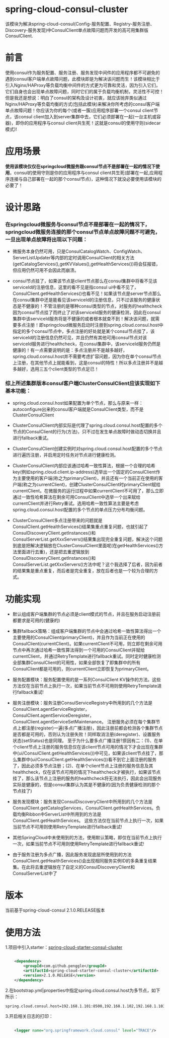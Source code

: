 # spring-cloud-consul-cluster
该模块为解决spring-cloud-consul(Config-服务配置、Registry-服务注册、Discovery-服务发现)中ConsulClient单点故障问题而开发的高可用集群版ConsulClient.

# 前言
使用consul作为服务配置、服务注册、服务发现中间件的应用程序都不可避免的遇到consul客户端单点故障问题，此模块即是为解决该问题而生！该模块相比于引入Nginx/HAProxy等负载均衡中间件的方式更为可靠和灵活，因为引入它们，它们自身也会出现单点故障问题，同时它们的属于负载均衡机制，灵活性不可控！但是我还是想说：明白了consul的架构及设计初衷，就应该抛弃类似通过Nginx/HAProxy等负载均衡的方式(包括此模块)来解决你所考虑的consul客户端单点故障问题！你应该为你的每个(或者一簇)应用程序部署一个consul client节点，该consul client加入到server集群中去，它们必须部署在一起(一台主机或容器)，即你的应用程序与consul client共生死！这就是consul的使用守则(sidecar模式)!

# 应用场景
**使用该模块仅仅在springcloud微服务跟consul节点不是部署在一起的情况下使用**，consul的使用守则是你的应用程序与consul client共生死(部署在一起,应用程序连接与自己部署在一起的那个consul节点)，这种情况下就没必要使用该模块的必要了！

# 设计思路
### 在springcloud微服务与consul节点不是部署在一起的情况下，springcloud微服务连接的那个consul节点单点故障问题不可避免，一旦出现单点故障将出现以下问题：

* 微服务本身仍然可用，只是ConsulCatalogWatch、ConfigWatch、ServerListUpdater等内部的定时调用ConsulClient的相关方法(getCatalogServices(),getKVValues(),getHealthServices())将会狂报错，但应用仍然可用不会因此而崩溃。

* consul节点挂了，如果该节点是client节点那么在consul集群中将看不见该serviceId的注册信息，这里的看不见是指consul ui中看不见了，ConsulClient.getHealthServices()也看不见！如果该节点是server节点那么在consul集群中还是能看见该serviceId的注册信息，只不过该服务的健康状态是不健康的！不管注册的是哪种consul类型的节点，对服务的healthcheck因为consul节点挂了而终止了对该serviceId服务的健康检测，因此在consul集群中该serviceId服务将是不健康的或者根本就查不到！解决该问题，就需要多点注册！即springcloud微服务启动时注册到spring.cloud.consul.host中指定的多个consul节点中，多点注册的好处就是某个consul节点挂了，该serviceId的注册信息仍然可见，并且仍然有其他可用consul节点对该serviceId服务进行healthcheck，在consul集群中，该serviceId服务仍然是健康的！有一点需要说明的是：多点注册并不是越多越好，spring.cloud.consul.host并不需要考虑扩容问题，因为你在单个consul节点上注册，在其他节点上就能看到，这是consul的特性！所以多点注册并不是越多越好，选用三五个client类型的节点足已！

### 综上所述集群版本consul客户端ClusterConsulClient应该实现如下基本功能：

* spring.cloud.consul.host如果配置为单个节点，那么与原来一样：autoconfigure出来的consul客户端就是ConsulClient类型，而不是ClusterConsulClient

* ClusterConsulClient内部实际是代理了spring.cloud.consul.host配置的多个节点的ConsulClient的行为(方法)，只不过在发生单点故障时做动态切换并且进行fallback重试。

* ClusterConsulClient创建实例时对spring.cloud.consul.host配置的多个节点进行遍历注册，并启用定时任务对节点进行健康检测。

* ClusterConsulClient内部应该通过哈希一致性算法，根据一个合理的哈希key(例如spring.cloud.client.ip-address)选举出一个固定的ConsulClient作为主要使用的客户端(称之为primaryClient)，并且还有一个当前正在使用的客户端(称之为currentClient)，创建ClusterConsulClient时primaryClient赋给currentClient。在微服务的运行过程中如果currentClient不可用了，那么立即通过一致性哈希算法在剩余可用ConsulClient中选举一个出来赋给currentClient并进行Retry重试。选用哈希一致性算法主要是考虑spring.cloud.consul.host配置的多个节点的单点压力分布均衡问题。

* ClusterConsulClient多点注册带来的问题就是ConsulClient.getHealthServices()结果集重点重复问题，也就引起了ConsulDiscoveryClient.getInstances()和ConsulServerList.getXxxServers()结果集出现完全重复问题，解决这个问题到底是把解决逻辑放在ClusterConsulClient里面呢(在getHealthServices()方法里面进行去重)，还是把去重逻辑放到ConsulDiscoveryClient.getInstances()和ConsulServerList.getXxxServers()方法中呢？这个我选择了后者，因为前者的结果集是重点重复，而后者是完全重复，放在后者也是一个较为合理的方式。

# 功能实现

* 默认组成客户端集群的节点必须是client模式的节点，并且在服务启动注册前都要求是可用的(健康的)

* 集群fallback策略：组成客户端集群的节点中会通过哈希一致性算法得出一个主要使用的ConsulClient(primaryClient)，并且作为当前正在使用的ConsulClient(currentClient)。如果currentClient不可用，则立即在剩余可用节点中再次通过哈希一致性算法得到一个可用的ConsulClient并赋给currentClient，并通过RetryTemplate进行fallback重试。同时定时健康检测全部集群ConsulClient的可用性，如果全部恢复了即集群中的所有ConsulClient都是可用的，则currentClient立即恢复为primaryClient。

* 服务配置模块：服务配置使用的是一系列ConsulClient KV操作的方法。这些方法仅在当前节点上执行一次，如果当前节点不可用则使用RetryTemplate进行fallback重试!

* 服务注册模块：服务注册ConsulServiceRegistry中所用到的几个方法是ConsulClient.agentServiceRegister，ConsulClient.agentServiceDeregister，ConsulClient.agentServiceSetMaintenance。
注册服务必须在每个集群节点上都注册(register)一遍(多点广播注册)，因此注册前都会检测各个集群节点是否都是可用的，否则认为注册失败！同样取消注册(deregister)、设置服务状态(setStatus)也是同理。
至于为什么要多点广播注册?原因有二：(1)、在单个client节点上注册的服务信息仅在该client节点可用的情况下才会出现在集群中(ui/ConsulClient.getHealthServices())中可见，如果该client节点挂了，那么集群中(ui/ConsulClient.getHealthServices())看不到它上面注册的服务了，因此必须多节点注册；(2)、在单个client节点上注册的服务信息及其healthcheck，仅在该节点可用的情况下healthcheck才被执行，如果该节点挂了，那么该节点上注册的服务的healthcheck将无法执行，因此会出现服务实际是健康的，但是consul集群认为其是不健康的(因为负责健康检测的那个节点挂了)

* 服务发现模块：服务发现ConsulDiscoveryClient中所用到的几个方法是ConsulClient.getCatalogServices，ConsulClient.getHealthServices。负载均衡Ribbon中ServerList中所用到的方法是ConsulClient.getHealthServices。
这些方法仅在当前节点上执行一次，如果当前节点不可用则使用RetryTemplate进行fallback重试!

* 其他SpringCloud中未使用到的方法，使用默认策略，即仅在当前节点上执行一次，如果当前节点不可用则使用RetryTemplate进行fallback重试!

* 由于服务注册为多点广播，因此服务发现底层所使用到的方法ConsulClient.getHealthServices()会出现相同服务实例ID的多条重复结果集。在此将去重逻辑放在了自定义的ConsulDiscoveryClient和ConsulServerList中了

# 版本

当前基于spring-cloud-consul 2.1.0.RELEASE版本

# 使用方法

1.项目中引入starter：[spring-cloud-starter-consul-cluster](https://github.com/penggle/spring-cloud-starter-consul-cluster)

````xml

	<dependency>
		<groupId>com.github.penggle</groupId>
		<artifactId>spring-cloud-starter-consul-cluster</artifactId>
		<version>2.1.0.RELEASE</version>
	</dependency>

````

2.在bootstrap.yml|properties中指定spring.cloud.consul.host为多节点，如下所示：
	
	spring.cloud.consul.host=192.168.1.101:8500,192.168.1.102,192.168.1.103

3.开启相关日志的打印：

````xml
	
	<logger name="org.springframework.cloud.consul" level="TRACE"/>
	
````